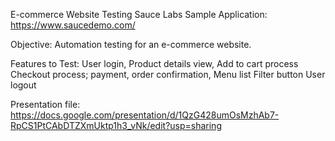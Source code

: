 E-commerce Website Testing
    Sauce Labs Sample Application: https://www.saucedemo.com/

Objective: 
    Automation testing for an e-commerce website.

Features to Test: 
    User login, 
    Product details view, 
    Add to cart process 
    Checkout process; payment, order confirmation,
    Menu list
    Filter button
    User logout

Presentation file:
    https://docs.google.com/presentation/d/1QzG428umOsMzhAb7-RpCS1PtCAbDTZXmUktp1h3_vNk/edit?usp=sharing
